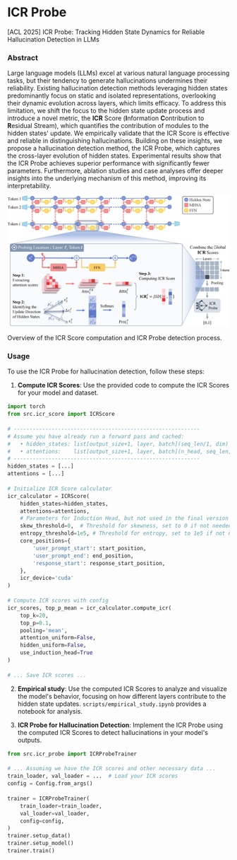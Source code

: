 # ICR Probe
[ACL 2025] ICR Probe: Tracking Hidden State Dynamics for Reliable Hallucination Detection in LLMs
### Abstract
Large language models (LLMs) excel at various natural language processing tasks, but their tendency to generate hallucinations undermines their reliability. Existing hallucination detection methods leveraging hidden states predominantly focus on static and isolated representations, overlooking their dynamic evolution across layers, which limits efficacy. To address this limitation, we shift the focus to the hidden state update process and introduce a novel metric, the **ICR** Score (**I**nformation **C**ontribution to **R**esidual Stream), which quantifies the contribution of modules to the hidden states' update. We empirically validate that the ICR Score is effective and reliable in distinguishing hallucinations. Building on these insights, we propose a hallucination detection method, the ICR Probe, which captures the cross-layer evolution of hidden states. Experimental results show that the ICR Probe achieves superior performance with significantly fewer parameters. Furthermore, ablation studies and case analyses offer deeper insights into the underlying mechanism of this method, improving its interpretability.



![ICR Probe Overview](figure/overview_v2.png)

Overview of the ICR Score computation and ICR Probe detection process.

### Usage
To use the ICR Probe for hallucination detection, follow these steps:
1. **Compute ICR Scores**: Use the provided code to compute the ICR Scores for your model and dataset.

```python
import torch
from src.icr_score import ICRScore

# -----------------------------------------------------------
# Assume you have already run a forward pass and cached:
#   • hidden_states: list[output_size+1, layer, batch](seq_len/1, dim)
#   • attentions:    list[output_size+1, layer, batch](n_head, seq_len, seq_len)
# -----------------------------------------------------------
hidden_states = [...] 
attentions = [...] 

# Initialize ICR Score calculator
icr_calculator = ICRScore(
    hidden_states=hidden_states,
    attentions=attentions,
    # Parameters for Induction Head, but not used in the final version
    skew_threshold=0,  # Threshold for skewness, set to 0 if not needed
    entropy_threshold=1e5, # Threshold for entropy, set to 1e5 if not needed
    core_positions={
        'user_prompt_start': start_position,  
        'user_prompt_end': end_position,  
        'response_start': response_start_position,  
    },
    icr_device='cuda'
)

# Compute ICR scores with config
icr_scores, top_p_mean = icr_calculator.compute_icr(
    top_k=20,
    top_p=0.1, 
    pooling='mean',
    attention_uniform=False,
    hidden_uniform=False,
    use_induction_head=True
)

# ... Save ICR scores ...
```
2. **Empirical study**: Use the computed ICR Scores to analyze and visualize the model's behavior, focusing on how different layers contribute to the hidden state updates. `scripts/empirical_study.ipynb` provides a notebook for analysis.

3. **ICR Probe for Hallucination Detection**: Implement the ICR Probe using the computed ICR Scores to detect hallucinations in your model's outputs.

```python
from src.icr_probe import ICRProbeTrainer

# ... Assuming we have the ICR scores and other necessary data ...
train_loader, val_loader = ...  # Load your ICR scores 
config = Config.from_args()
    
trainer = ICRProbeTrainer(
    train_loader=train_loader,
    val_loader=val_loader,
    config=config,
)
trainer.setup_data()
trainer.setup_model()
trainer.train()
```



